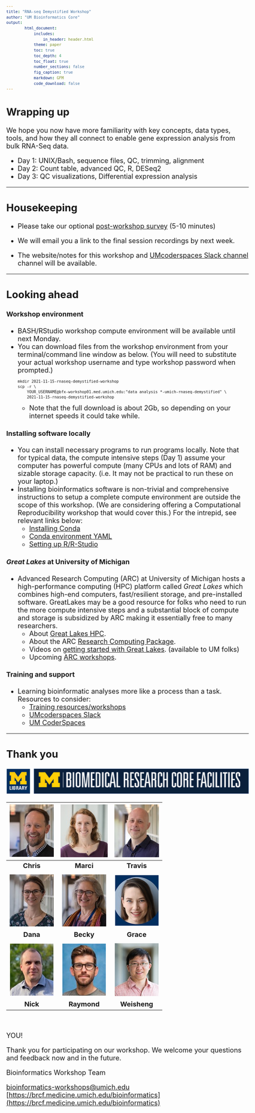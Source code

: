 ```yaml
---
title: "RNA-seq Demystified Workshop"
author: "UM Bioinformatics Core"
output:
        html_document:
            includes:
                in_header: header.html
            theme: paper
            toc: true
            toc_depth: 4
            toc_float: true
            number_sections: false
            fig_caption: true
            markdown: GFM
            code_download: false
---
```


<style type="text/css">

body, td {
   font-size: 18px;
}
code.r{
  font-size: 12px;
}
pre {
  font-size: 12px
}
</style>

## Wrapping up

We hope you now have more familiarity with key concepts, data types, tools, and how they all
connect to enable gene expression analysis from bulk RNA-Seq data.

- Day 1: UNIX/Bash, sequence files, QC, trimming, alignment
- Day 2: Count table, advanced QC, R, DESeq2
- Day 3: QC visualizations, Differential expression analysis

---

## Housekeeping

- Please take our optional <a href="https://forms.gle/XcSnsfDMF6hwBJXBA" target="_blank">post-workshop survey</a> (5-10 minutes) <br />

- We will email you a link to the final session recordings by next week.

- The website/notes for this workshop and [UMcoderspaces Slack channel](https://umcoderspaces.slack.com) channel
  will be available.

---

## Looking ahead

#### Workshop environment
- BASH/RStudio workshop compute environment will be available until next Monday.
- You can download files from the workshop environment from your terminal/command line window as below. 
  (You will need to substitute your actual workshop username and type workshop password when prompted.)
  ```
  mkdir 2021-11-15-rnaseq-demystified-workshop
  scp -r \
      YOUR_USERNAME@bfx-workshop01.med.umich.edu:"data analysis *-umich-rnaseq-demystified" \
      2021-11-15-rnaseq-demystified-workshop
  ```
  - Note that the full download is about 2Gb, so depending on your internet 
    speeds it could take while.

#### Installing software locally
  - You can install necessary programs to run programs locally. Note
    that for typical data, the compute intensive steps (Day 1) assume your 
    computer has powerful compute (many CPUs and lots of RAM) and sizable 
    storage capacity. (i.e. It may not be practical to run these on your laptop.)
  - Installing bioinformatics software is non-trivial and comprehensive instructions
    to setup a complete compute environment are outside the scope of this workshop.
    (We are considering offering a Computational Reproducibility workshop that
    would cover this.) For the intrepid, see relevant links below:
    - [Installing Conda](https://conda.io/projects/conda/en/latest/user-guide/install/index.html#regular-installation)
    - [Conda environment YAML](https://github.com/umich-brcf-bioinf/2021-11-15-umich-rnaseq-demystified/blob/master/server_setup/conda_setup/workshop-rsd.yaml)
    - [Setting up R/R-Studio](workshop_setup/setup_instructions_advanced.html)

#### _Great Lakes_ at University of Michigan
- Advanced Research Computing (ARC) at University of Michigan hosts a 
  high-performance computing (HPC) platform called _Great Lakes_ which combines
  high-end computers, fast/resilient storage, and pre-installed software.
  GreatLakes may be a good resource for folks who need to run the more compute 
  intensive steps and a substantial block of compute and storage is subsidized 
  by ARC making it essentially free to many researchers.
  - About <a href="https://arc.umich.edu/greatlakes/" target="_blank">Great Lakes HPC</a>.
  - About the ARC <a href="https://arc.umich.edu/umrcp/" target="_blank">Research Computing Package</a>.
  - Videos on <a href="https://www.mivideo.it.umich.edu/channel/ARC-TS%2BTraining/181860561/" target="_blank">getting started with Great Lakes</a>. (available to UM folks)
  - Upcoming <a href="https://arc.umich.edu/events/" target="_blank">ARC workshops</a>.
  
#### Training and support
  - Learning bioinformatic analyses more like a process than a task. Resources 
    to consider:
    - <a href="https://brcf.medicine.umich.edu/cores/bioinformatics-core/training/" target="_blank">Training resources/workshops</a>
    - <a href="https://umcoderspaces.slack.com" target="_blank">UMcoderspaces Slack</a>
    - <a href="https://datascience.isr.umich.edu/events/coderspaces/" target="_blank">UM CoderSpaces</a>

---

## Thank you

![Sponsors](images/Module00_sponsor_logos.png)

| ![](images/Module00_headshots/headshot_cgates.jpg) | ![](images/Module00_headshots/headshot_mbradenb.jpg)| ![](images/Module00_headshots/headshot_trsaari.jpg) |
|:-:|:-:|:-:|
| **Chris** | **Marci** | **Travis** |
| | | |
| ![](images/Module00_headshots/headshot_damki.jpg) | ![](images/Module00_headshots/headshot_rtagett.jpg) | ![](images/Module00_headshots/headshot_grkenney.jpg) | 
|  **Dana** | **Becky** | **Grace** |
| | | |
| ![](images/Module00_headshots/headshot_ncarruth.jpg)| ![](images/Module00_headshots/headshot_rcavalca.jpg)| ![](images/Module00_headshots/headshot_weishwu.jpg)|
| **Nick** | **Raymond** | **Weisheng** |
<br/>

YOU!

Thank you for participating on our workshop. We welcome your questions and feedback now and in the future.

Bioinformatics Workshop Team

[bioinformatics-workshops@umich.edu](mailto:bioinformatics-workshops@umich.edu) <br/>
[https://brcf.medicine.umich.edu/bioinformatics](https://brcf.medicine.umich.edu/bioinformatics)
